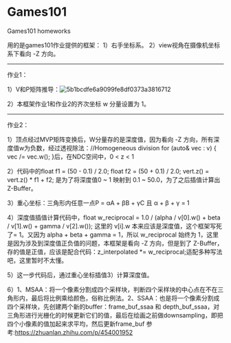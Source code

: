 # Games101
Games101 homeworks

用的是games101作业提供的框架：
1）右手坐标系。
2）view视角在摄像机坐标系下看向 -Z 方向。

--------------------------------------------------------------------------------------------------------------------------------------------------------------------------

作业1：

1）V和P矩阵推导：![5b1bcdfe6a9099fe8df0373a3816712](https://user-images.githubusercontent.com/104584816/200810992-47ea5c83-fb1c-42f9-93fa-6529c98ce873.jpg)

2）本框架作业1和作业2的齐次坐标 w 分量设置为 1。

--------------------------------------------------------------------------------------------------------------------------------------------------------------------------

作业2：

1）顶点经过MVP矩阵变换后，W分量存的是深度值，因为看向 -Z 方向，所有深度值w为负数，经过透视除法：//Homogeneous division  for (auto& vec : v) { vec /= vec.w(); }后，在NDC空间中，0 < z < 1

2）代码中的float f1 = (50 - 0.1) / 2.0; float f2 = (50 + 0.1) / 2.0; vert.z() = vert.z() * f1 + f2; 是为了将深度值0 ~ 1 映射到 0.1 ~ 50.0，为了之后插值计算出Z-Buffer。

3）重心坐标：三角形内任意一点P = αA + βB + γC 且 α + β + γ = 1

4）深度值插值计算代码中，float w_reciprocal = 1.0 / (alpha / v[0].w() + beta / v[1].w() + gamma / v[2].w()); 这里的 v[i].w 本来应该是深度值，这个框架写死了= 1。又因为 alpha + beta + gamma = 1，所以 w_reciprocal 始终为 1，这里是因为涉及到深度值正负值的问题，本框架是看向 -Z 方向，但是到了 Z-Buffer，存的值是正值，应该是配合代码：z_interpolated *= w_reciprocal;适配多种写法吧，这里暂时不太懂。

5）这一步代码后，通过重心坐标插值3）计算深度值。

6）1、MSAA：将一个像素分割成四个采样块，判断四个采样块的中心点在不在三角形内，最后将比例乘给颜色，俗称比例法。2、SSAA：也是将一个像素分割成四个采样块，先创建两个新的buffer：frame_buf_ssaa 和 depth_buf_ssaa，对三角形进行光栅化的时候更新它们的值，最后在绘画之前做downsampling，即把四个小像素的值加起来求平均，然后更新frame_buf  参考:https://zhuanlan.zhihu.com/p/454001952
